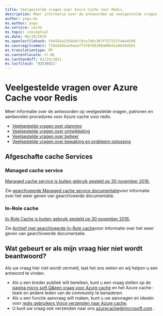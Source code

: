 ```yaml
---
title: Veelgestelde vragen over Azure Cache voor Redis
description: Meer informatie over de antwoorden op veelgestelde vragen, patronen en aanbevolen procedures voor Azure cache voor redis
author: yegu-ms
ms.author: yegu
ms.service: cache
ms.topic: conceptual
ms.date: 04/29/2019
ms.openlocfilehash: f4e554a3354b9cfdce7d0c367f757251f44e4599
ms.sourcegitcommit: f28ebb95ae9aaaff3f87d8388a09b41e0b3445b5
ms.translationtype: MT
ms.contentlocale: nl-NL
ms.lasthandoff: 03/29/2021
ms.locfileid: "92536821"
---
```

# <a name="azure-cache-for-redis-faq"></a>Veelgestelde vragen over Azure Cache voor Redis
Meer informatie over de antwoorden op veelgestelde vragen, patronen en aanbevolen procedures voor Azure cache voor redis.

* [Veelgestelde vragen over planning](cache-planning-faq.md)
* [Veelgestelde vragen over ontwikkeling](cache-development-faq.md)
* [Veelgestelde vragen over beheer](cache-management-faq.md)
* [Veelgestelde vragen over bewaking en probleem oplossing](cache-monitor-troubleshoot-faq.md)

## <a name="deprecated-cache-services"></a>Afgeschafte cache Services

### <a name="managed-cache-service"></a>Managed cache service
[Managed cache service is buiten gebruik gesteld op 30 november 2016.](https://azure.microsoft.com/blog/azure-managed-cache-and-in-role-cache-services-to-be-retired-on-11-30-2016/)

Zie [gearchiveerde Managed cache service documentatie](/previous-versions/azure/azure-services/dn386094(v=azure.100))voor informatie over het weer geven van gearchiveerde documentatie.

### <a name="in-role-cache"></a>In-Role cache
[In-Role Cache is buiten gebruik gesteld op 30 november 2016.](https://azure.microsoft.com/blog/azure-managed-cache-and-in-role-cache-services-to-be-retired-on-11-30-2016/)

Zie [Archief met gearchiveerde In-Role cache](/previous-versions/azure/azure-services/dn386103(v=azure.100))voor informatie over het weer geven van gearchiveerde documentatie.

["minIoThreads" configuration setting]: /previous-versions/dotnet/netframework-4.0/7w2sway1(v=vs.100)

## <a name="what-if-my-question-isnt-answered-here"></a>Wat gebeurt er als mijn vraag hier niet wordt beantwoord?
Als uw vraag hier niet wordt vermeld, laat het ons weten en wij helpen u een antwoord te vinden.

* Als u een breder publiek wilt bereiken, kunt u een vraag stellen op de [pagina micro soft Q&een vraag voor Azure cache](/answers/topics/azure-cache-redis.html) en het Azure cache-team en andere leden van de community te benaderen.
* Als u een functie aanvraag wilt maken, kunt u uw aanvragen en ideeën voor [redis gebruikers Voice verzenden naar Azure cache](https://feedback.azure.com/forums/169382-cache).
* U kunt uw vraag ook verzenden naar ons [azurecache@microsoft.com](mailto:azurecache@microsoft.com) .